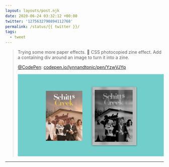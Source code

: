 ```yaml
---
layout: layouts/post.njk
date: 2020-06-24 03:32:12 +00:00
twitter: '1275632790894112768'
permalink: /status/{{ twitter }}/
tags: 
  - tweet
---
```


> Trying some more paper effects. 📰 CSS photocopied zine effect. Add a containing div around an image to turn it into a zine.
> 
> [@CodePen](https://twitter.com/CodePen): [codepen.io/lynnandtonic/pen/YzwVJYp](https://codepen.io/lynnandtonic/pen/YzwVJYp)
> 
> ![On the left a picture of the cast of Schitt’s Creek. On the right, the same pic but styled to look like a black and white photocopied paper zine.](/img/1275632790894112768-EbP0A07UYAEOi12.jpg)

---
